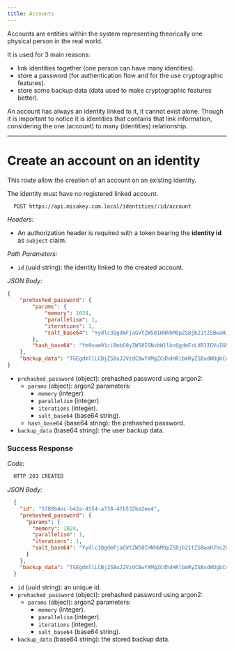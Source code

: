 ```yaml
---
title: Accounts
---
```


Accounts are entities within the system representing theorically one physical person
in the real world.

It is used for 3 main reasons:
- link identities together (one person can have many identities).
- store a password (for authentication flow and for the use cryptographic features).
- store some backup data (data used to make cryptographic features better).

An account has always an identity linked to it, it cannot exist alone. Though it is
important to notice it is identities that contains that link information, considering the one (account)
to many (identities) relationship.

____
# Create an account on an identity

This route allow the creation of an account on an existing identity.

The identity must have no registered linked account.

```bash
  POST https://api.misakey.com.local/identities/:id/account
```
_Headers:_
- An authorization header is required with a token bearing the **identity id** as `subject` claim.

_Path Parameters:_
- `id` (uuid string): the identity linked to the created account.

_JSON Body:_
```json
{
	"prehashed_password": {
		"params": {
			"memory": 1024,
			"parallelism": 1,
			"iterations": 1,
			"salt_base64": "Yydlc3QgdmFjaGVtZW50IHNhbMOpZSBjb21tZSBwaHJhc2UgZW5jb2TDqWUgZW4gYmFzZSA2NA=="
		},
		"hash_base64": "Ym9uam91ciBmbG9yZW50IGNvbW1lbnQgdmFzLXR1IGVuIGNldHRlIGJlbGxlIGpvdXJuw6llID8h"
	},
	"backup_data": "TGEgdmllLCBjZSBuJ2VzdCBwYXMgZCdhdHRlbmRyZSBxdWUgbCdvcmFnZSBwYXNzZSwgYydlc3QgZCdhcHByZW5kcmUgw6AgZGFuc2VyIHNvdXMgbGEgcGx1aWUu"
}
```

- `prehashed_password` (object): prehashed password using argon2:
  - `params` (object): argon2 parameters:
    - `memory` (integer).
    - `parallelism` (integer).
    - `iterations` (integer).
    - `salt_base64` (base64 string).
  - `hash_base64` (base64 string): the prehashed password.
- `backup_data` (base64 string): the user backup data.

### Success Response

_Code:_
```bash
  HTTP 201 CREATED
```

_JSON Body:_
```json
  {
    "id": "5f80b4ec-b42a-4554-a738-4fb532ba2ee4",
    "prehashed_password": {
      "params": {
        "memory": 1024,
        "parallelism": 1,
        "iterations": 1,
        "salt_base64": "Yydlc3QgdmFjaGVtZW50IHNhbMOpZSBjb21tZSBwaHJhc2UgZW5jb2TDqWUgZW4gYmFzZSA2NA=="
      }
    },
    "backup_data": "TGEgdmllLCBjZSBuJ2VzdCBwYXMgZCdhdHRlbmRyZSBxdWUgbCdvcmFnZSBwYXNzZSwgYydlc3QgZCdhcHByZW5kcmUgw6AgZGFuc2VyIHNvdXMgbGEgcGx1aWUu"
  }
```

- `id` (uuid string): an unique id.
- `prehashed_password` (object): prehashed password using argon2:
  - `params` (object): argon2 parameters:
    - `memory` (integer).
    - `parallelism` (integer).
    - `iterations` (integer).
    - `salt_base64` (base64 string).
- `backup_data` (base64 string): the stored backup data.
